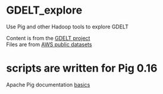 # GDELT_explore
Use Pig and other Hadoop tools to explore GDELT  

Content is from the [GDELT project](http://gdeltproject.org/ "GDELT project")  
Files are from [AWS public datasets](https://aws.amazon.com/public-datasets/gdelt/ "AWS public datasets")  

# scripts are written for Pig 0.16
Apache Pig documentation [basics](https://pig.apache.org/docs/r0.16.0/basic.html)
